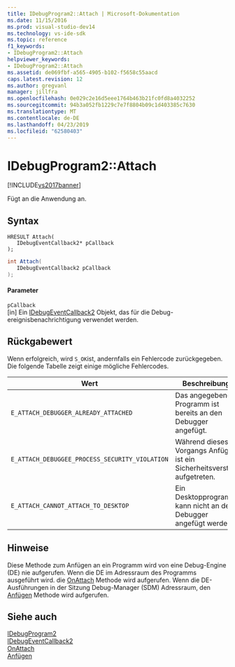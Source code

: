 ```yaml
---
title: IDebugProgram2::Attach | Microsoft-Dokumentation
ms.date: 11/15/2016
ms.prod: visual-studio-dev14
ms.technology: vs-ide-sdk
ms.topic: reference
f1_keywords:
- IDebugProgram2::Attach
helpviewer_keywords:
- IDebugProgram2::Attach
ms.assetid: de069fbf-a565-4905-b102-f5658c55aacd
caps.latest.revision: 12
ms.author: gregvanl
manager: jillfra
ms.openlocfilehash: 0e029c2e16d5eee1764b463b21fc0fd8a4032252
ms.sourcegitcommit: 94b3a052fb1229c7e7f8804b09c1d403385c7630
ms.translationtype: MT
ms.contentlocale: de-DE
ms.lasthandoff: 04/23/2019
ms.locfileid: "62580403"
---
```

# <a name="idebugprogram2attach"></a>IDebugProgram2::Attach
[!INCLUDE[vs2017banner](../../../includes/vs2017banner.md)]

Fügt an die Anwendung an.  
  
## <a name="syntax"></a>Syntax  
  
```cpp#  
HRESULT Attach(   
   IDebugEventCallback2* pCallback  
);  
```  
  
```csharp  
int Attach(   
   IDebugEventCallback2 pCallback  
);  
```  
  
#### <a name="parameters"></a>Parameter  
 `pCallback`  
 [in] Ein [IDebugEventCallback2](../../../extensibility/debugger/reference/idebugeventcallback2.md) Objekt, das für die Debug-ereignisbenachrichtigung verwendet werden.  
  
## <a name="return-value"></a>Rückgabewert  
 Wenn erfolgreich, wird `S_OK`ist, andernfalls ein Fehlercode zurückgegeben. Die folgende Tabelle zeigt einige mögliche Fehlercodes.  
  
|Wert|Beschreibung|  
|-----------|-----------------|  
|`E_ATTACH_DEBUGGER_ALREADY_ATTACHED`|Das angegebene Programm ist bereits an den Debugger angefügt.|  
|`E_ATTACH_DEBUGGEE_PROCESS_SECURITY_VIOLATION`|Während dieses Vorgangs Anfügen ist ein Sicherheitsverstoß aufgetreten.|  
|`E_ATTACH_CANNOT_ATTACH_TO_DESKTOP`|Ein Desktopprogramm kann nicht an den Debugger angefügt werden.|  
  
## <a name="remarks"></a>Hinweise  
 Diese Methode zum Anfügen an ein Programm wird von eine Debug-Engine (DE) nie aufgerufen. Wenn die DE im Adressraum des Programms ausgeführt wird. die [OnAttach](../../../extensibility/debugger/reference/idebugprogramnodeattach2-onattach.md) Methode wird aufgerufen. Wenn die DE-Ausführungen in der Sitzung Debug-Manager (SDM) Adressraum, den [Anfügen](../../../extensibility/debugger/reference/idebugengine2-attach.md) Methode wird aufgerufen.  
  
## <a name="see-also"></a>Siehe auch  
 [IDebugProgram2](../../../extensibility/debugger/reference/idebugprogram2.md)   
 [IDebugEventCallback2](../../../extensibility/debugger/reference/idebugeventcallback2.md)   
 [OnAttach](../../../extensibility/debugger/reference/idebugprogramnodeattach2-onattach.md)   
 [Anfügen](../../../extensibility/debugger/reference/idebugengine2-attach.md)
